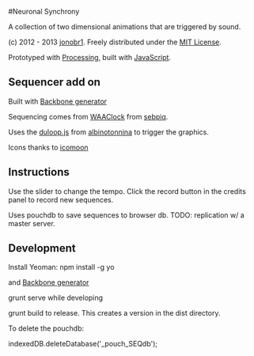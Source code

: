 #Neuronal Synchrony

A collection of two dimensional animations that are triggered by sound.

(c) 2012 - 2013 [jonobr1](http://jonobr1.com/). Freely distributed under the [MIT License](http://opensource.org/licenses/MIT).

Prototyped with [Processing](http://processing.org/), built with [JavaScript](http://jonobr1.github.com/two.js).

## Sequencer add on

Built with [Backbone generator](https://github.com/yeoman/generator-backbone)

Sequencing comes from [WAAClock](https://github.com/sebpiq/WAAClock) from [sebpiq](https://github.com/sebpiq).

Uses the [duloop.js](https://github.com/albinotonnina/Neuronal-Synchrony/commit/e4f4268f0d187ae76f31dc73470c3a38aca86ca1)
from  [albinotonnina](https://github.com/albinotonnina) to trigger the graphics.

Icons thanks to [icomoon](http://icomoon.io)

## Instructions


Use the slider to change the tempo. Click the record button in the credits panel to record new sequences.

Uses pouchdb to save sequences to browser db. TODO: replication w/ a master server.

## Development

Install Yeoman: npm install -g yo

and [Backbone generator](https://github.com/yeoman/generator-backbone)

grunt serve while developing

grunt build to release. This creates a version in the dist directory.

To delete the pouchdb:

indexedDB.deleteDatabase('_pouch_SEQdb');




